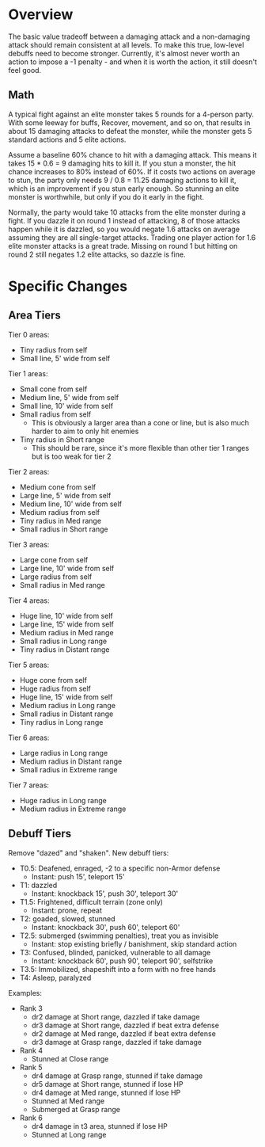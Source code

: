 # Overview

The basic value tradeoff between a damaging attack and a non-damaging attack should remain consistent at all levels. To make this true, low-level debuffs need to become stronger. Currently, it's almost never worth an action to impose a -1 penalty - and when it is worth the action, it still doesn't feel good.

## Math

A typical fight against an elite monster takes 5 rounds for a 4-person party. With some leeway for buffs, Recover, movement, and so on, that results in about 15 damaging attacks to defeat the monster, while the monster gets 5 standard actions and 5 elite actions.

Assume a baseline 60% chance to hit with a damaging attack. This means it takes 15 * 0.6 = 9 damaging hits to kill it. If you stun a monster, the hit chance increases to 80% instead of 60%. If it costs two actions on average to stun, the party only needs 9 / 0.8 = 11.25 damaging actions to kill it, which is an improvement if you stun early enough. So stunning an elite monster is worthwhile, but only if you do it early in the fight.

Normally, the party would take 10 attacks from the elite monster during a fight. If you dazzle it on round 1 instead of attacking, 8 of those attacks happen while it is dazzled, so you would negate 1.6 attacks on average assuming they are all single-target attacks. Trading one player action for 1.6 elite monster attacks is a great trade. Missing on round 1 but hitting on round 2 still negates 1.2 elite attacks, so dazzle is fine.

# Specific Changes

## Area Tiers
Tier 0 areas:
* Tiny radius from self
* Small line, 5' wide from self

Tier 1 areas:
* Small cone from self
* Medium line, 5' wide from self
* Small line, 10' wide from self
* Small radius from self
  * This is obviously a larger area than a cone or line, but is also much harder to aim to only hit enemies
* Tiny radius in Short range
  * This should be rare, since it's more flexible than other tier 1 ranges but is too weak for tier 2

Tier 2 areas:
* Medium cone from self
* Large line, 5' wide from self
* Medium line, 10' wide from self
* Medium radius from self
* Tiny radius in Med range
* Small radius in Short range

Tier 3 areas:
* Large cone from self
* Large line, 10' wide from self
* Large radius from self
* Small radius in Med range

Tier 4 areas:
* Huge line, 10' wide from self
* Large line, 15' wide from self
* Medium radius in Med range
* Small radius in Long range
* Tiny radius in Distant range

Tier 5 areas:
* Huge cone from self
* Huge radius from self
* Huge line, 15' wide from self
* Medium radius in Long range
* Small radius in Distant range
* Tiny radius in Long range

Tier 6 areas:
* Large radius in Long range
* Medium radius in Distant range
* Small radius in Extreme range

Tier 7 areas:
* Huge radius in Long range
* Medium radius in Extreme range

## Debuff Tiers

Remove "dazed" and "shaken". New debuff tiers:
* T0.5: Deafened, enraged, -2 to a specific non-Armor defense
  * Instant: push 15', teleport 15'
* T1: dazzled
  * Instant: knockback 15', push 30', teleport 30'
* T1.5: Frightened, difficult terrain (zone only)
  * Instant: prone, repeat
* T2: goaded, slowed, stunned
  * Instant: knockback 30', push 60', teleport 60'
* T2.5: submerged (swimming penalties), treat you as invisible
  * Instant: stop existing briefly / banishment, skip standard action
* T3: Confused, blinded, panicked, vulnerable to all damage
  * Instant: knockback 60', push 90', teleport 90', selfstrike
* T3.5: Immobilized, shapeshift into a form with no free hands
* T4: Asleep, paralyzed

Examples:
* Rank 3
  * dr2 damage at Short range, dazzled if take damage
  * dr3 damage at Short range, dazzled if beat extra defense
  * dr2 damage at Med range, dazzled if beat extra defense
  * dr3 damage at Grasp range, dazzled if take damage
* Rank 4
  * Stunned at Close range
* Rank 5
  * dr4 damage at Grasp range, stunned if take damage
  * dr5 damage at Short range, stunned if lose HP
  * dr4 damage at Med range, stunned if lose HP
  * Stunned at Med range
  * Submerged at Grasp range
* Rank 6
  * dr4 damage in t3 area, stunned if lose HP
  * Stunned at Long range
